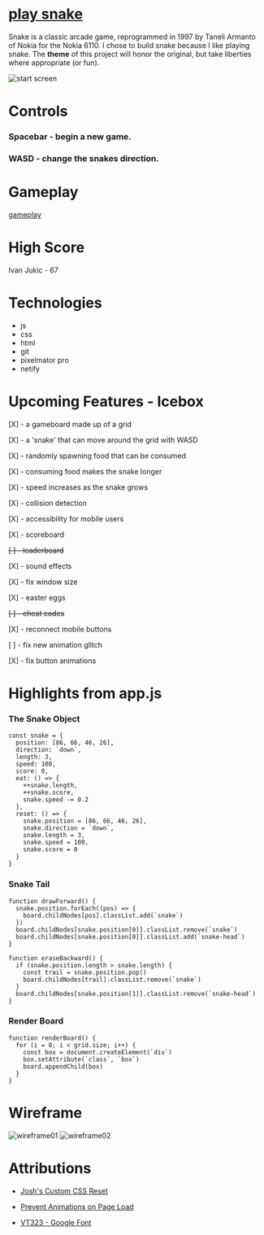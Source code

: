 # [play snake](https://ssssnake.netlify.app)

<!-- #### a description of snake, why I chose it, and a screenshot -->
Snake is a classic arcade game, reprogrammed in 1997 by Taneli Armanto of Nokia for the Nokia 6110. I chose to build snake because I like playing snake. The __theme__ of this project will honor the original, but take liberties where appropriate (or fun).

![start screen](https://i.imgur.com/nlFpopN.png)
<!-- # How to Play -->
# Controls

### Spacebar - begin a new game.
### WASD - change the snakes direction.

# Gameplay

[gameplay](https://i.imgur.com/BhgiiFc.gifv)


# High Score
Ivan Jukic - 67

# Technologies

* js
* css
* html
* git
* pixelmator pro
* netify

# Upcoming Features - Icebox

[X] - a gameboard made up of a grid

[X] - a 'snake' that can move around the grid with WASD

[X] - randomly spawning food that can be consumed

[X] - consuming food makes the snake longer

[X] - speed increases as the snake grows

[X] - collision detection

[X] - accessibility for mobile users

[X] - scoreboard

~~[ ] - leaderboard~~ 

[X] - sound effects

[X] - fix window size

[X] - easter eggs

~~[ ] - cheat codes~~

[X] - reconnect mobile buttons

[ ] - fix new animation glitch

[X] - fix button animations

# Highlights from app.js

### The Snake Object
``` 
const snake = {
  position: [86, 66, 46, 26],
  direction: `down`,
  length: 3,
  speed: 100,
  score: 0,
  eat: () => {
    ++snake.length,
    ++snake.score,
    snake.speed -= 0.2
  },
  reset: () => {
    snake.position = [86, 66, 46, 26],
    snake.direction = `down`,
    snake.length = 3,
    snake.speed = 100,
    snake.score = 0
  }
}
```
### Snake Tail
```
function drawForward() {
  snake.position.forEach((pos) => {
    board.childNodes[pos].classList.add(`snake`)
  })
  board.childNodes[snake.position[0]].classList.remove(`snake`)
  board.childNodes[snake.position[0]].classList.add(`snake-head`)
}

function eraseBackward() {
  if (snake.position.length > snake.length) {
    const trail = snake.position.pop()
    board.childNodes[trail].classList.remove(`snake`)
  }
  board.childNodes[snake.position[1]].classList.remove(`snake-head`)
}
```

### Render Board
```
function renderBoard() {
  for (i = 0; i < grid.size; i++) {
    const box = document.createElement(`div`)
    box.setAttribute(`class`, `box`)
    board.appendChild(box)
  }
}
```

# Wireframe

![wireframe01](https://i.imgur.com/4DYTRVW.png)
![wireframe02](https://i.imgur.com/vXAY1bN.png)

# Attributions

* [Josh's Custom CSS Reset](https://www.joshwcomeau.com/css/custom-css-reset/)

* [Prevent Animations on Page Load](https://stackoverflow.com/questions/27938900/how-to-prevent-a-css-keyframe-animation-from-running-on-page-load)

* [VT323 - Google Font](https://fonts.google.com/share?selection.family=VT323)